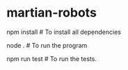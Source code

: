 # martian-robots

npm install  # To install all dependencies

node .  # To run the program

npm run test  # To run the tests.

